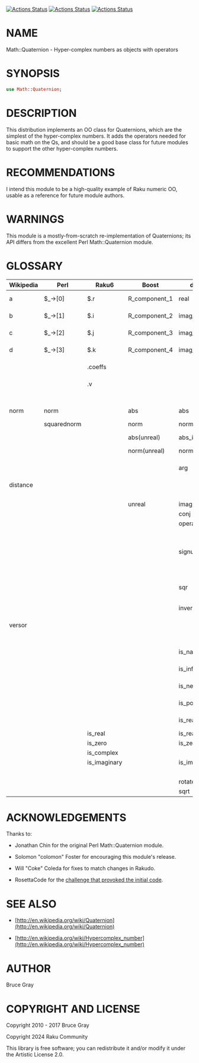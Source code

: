 [![Actions Status](https://github.com/raku-community-modules/Math-Quaternion/actions/workflows/linux.yml/badge.svg)](https://github.com/raku-community-modules/Math-Quaternion/actions) [![Actions Status](https://github.com/raku-community-modules/Math-Quaternion/actions/workflows/macos.yml/badge.svg)](https://github.com/raku-community-modules/Math-Quaternion/actions) [![Actions Status](https://github.com/raku-community-modules/Math-Quaternion/actions/workflows/windows.yml/badge.svg)](https://github.com/raku-community-modules/Math-Quaternion/actions)

NAME
====

Math::Quaternion - Hyper-complex numbers as objects with operators

SYNOPSIS
========

```raku
use Math::Quaternion;
```

DESCRIPTION
===========

This distribution implements an OO class for Quaternions, which are the simplest of the hyper-complex numbers. It adds the operators needed for basic math on the Qs, and should be a good base class for future modules to support the other hyper-complex numbers.

RECOMMENDATIONS
===============

I intend this module to be a high-quality example of Raku numeric OO, usable as a reference for future module authors.

WARNINGS
========

This module is a mostly-from-scratch re-implementation of Quaternions; its API differs from the excellent Perl Math::Quaternion module.

GLOSSARY
========

<table class="pod-table">
<thead><tr>
<th>Wikipedia</th> <th>Perl</th> <th>Raku6</th> <th>Boost</th> <th>dwh</th> <th>RAW</th>
</tr></thead>
<tbody>
<tr> <td>a</td> <td>$_-&gt;[0]</td> <td>$.r</td> <td>R_component_1</td> <td>real</td> <td>Real____________ part of a Q (as accessor)</td> </tr> <tr> <td>b</td> <td>$_-&gt;[1]</td> <td>$.i</td> <td>R_component_2</td> <td>imag_i</td> <td>First_ imaginary part of a Q (as accessor)</td> </tr> <tr> <td>c</td> <td>$_-&gt;[2]</td> <td>$.j</td> <td>R_component_3</td> <td>imag_j</td> <td>Second imaginary part of a Q (as accessor)</td> </tr> <tr> <td>d</td> <td>$_-&gt;[3]</td> <td>$.k</td> <td>R_component_4</td> <td>imag_k</td> <td>Third_ imaginary part of a Q (as accessor)</td> </tr> <tr> <td></td> <td></td> <td>.coeffs</td> <td></td> <td></td> <td>(r, i, j, k) # List, not arrayref nor vector</td> </tr> <tr> <td></td> <td></td> <td>.v</td> <td></td> <td></td> <td>(i, j, k) # List, not arrayref nor vector</td> </tr> <tr> <td></td> <td></td> <td></td> <td></td> <td></td> <td>.</td> </tr> <tr> <td>norm</td> <td>norm</td> <td></td> <td>abs</td> <td>abs</td> <td>sum_of_squares( r,i,j,k ).sqrt</td> </tr> <tr> <td></td> <td>squarednorm</td> <td></td> <td>norm</td> <td>norm</td> <td>sum_of_squares( r,i,j,k )</td> </tr> <tr> <td></td> <td></td> <td></td> <td>abs(unreal)</td> <td>abs_imag</td> <td>sum_of_squares( i,j,k ).sqrt</td> </tr> <tr> <td></td> <td></td> <td></td> <td>norm(unreal)</td> <td>norm_imag</td> <td>sum_of_squares( i,j,k )</td> </tr> <tr> <td></td> <td></td> <td></td> <td></td> <td>arg</td> <td>atan2( sum_of_squares( i,j,k ).sqrt, r );</td> </tr> <tr> <td>distance</td> <td></td> <td></td> <td></td> <td></td> <td>.</td> </tr> <tr> <td></td> <td></td> <td></td> <td></td> <td></td> <td>.</td> </tr> <tr> <td></td> <td></td> <td></td> <td>unreal</td> <td>imag</td> <td>self.( 0.0, i, j, k );</td> </tr> <tr> <td></td> <td></td> <td></td> <td></td> <td>conj</td> <td>self.( r, -i, -j, -k );</td> </tr> <tr> <td></td> <td></td> <td></td> <td></td> <td>operator *</td> <td>self.( r, -i, -j, -k );</td> </tr> <tr> <td></td> <td></td> <td></td> <td></td> <td>signum</td> <td>absq = sum_of_squares( r,i,j,k ).sqrt; return ( absq == 0.0 ) ?? self !! self.new( r/absq, i/absq, j/absq, k/absq );</td> </tr> <tr> <td></td> <td></td> <td></td> <td></td> <td>sqr</td> <td>self.( r*r - i*i - j*j - k*k, 2*r*i, 2*r*j, 2*r*k );</td> </tr> <tr> <td></td> <td></td> <td></td> <td></td> <td>inverse</td> <td>self.new: (r,-i,-j,-k) / sum_of_squares( r,i,j,k )</td> </tr> <tr> <td>versor</td> <td></td> <td></td> <td></td> <td></td> <td>self / sum_of_squares( r,i,j,k ).sqrt</td> </tr> <tr> <td></td> <td></td> <td></td> <td></td> <td></td> <td>.</td> </tr> <tr> <td></td> <td></td> <td></td> <td></td> <td>is_nan</td> <td>r != r or i != i or j != j or k != k;</td> </tr> <tr> <td></td> <td></td> <td></td> <td></td> <td>is_inf</td> <td>any(r,i,j,k) == any(PosInf,NegInf)</td> </tr> <tr> <td></td> <td></td> <td></td> <td></td> <td>is_neg_inf</td> <td>all(_,i,j,k) == 0 and r == NEG_INF;</td> </tr> <tr> <td></td> <td></td> <td></td> <td></td> <td>is_pos_inf</td> <td>all(_,i,j,k) == 0 and r == POS_INF;</td> </tr> <tr> <td></td> <td></td> <td></td> <td></td> <td>is_real_inf</td> <td>all(_,i,j,k) == 0 and r == any(POS_INF,NEG_INF);</td> </tr> <tr> <td></td> <td></td> <td>is_real</td> <td></td> <td>is_real</td> <td>all(_,i,j,k) == 0</td> </tr> <tr> <td></td> <td></td> <td>is_zero</td> <td></td> <td>is_zero</td> <td>all(r,i,j,k) == 0</td> </tr> <tr> <td></td> <td></td> <td>is_complex</td> <td></td> <td></td> <td>all(_,_,j,k) == 0</td> </tr> <tr> <td></td> <td></td> <td>is_imaginary</td> <td></td> <td>is_imaginary</td> <td>r == 0</td> </tr> <tr> <td></td> <td></td> <td></td> <td></td> <td></td> <td>.</td> </tr> <tr> <td></td> <td></td> <td></td> <td></td> <td>rotate</td> <td>When |q| == 1</td> </tr> <tr> <td></td> <td></td> <td></td> <td></td> <td>sqrt</td> <td>.</td> </tr>
</tbody>
</table>

ACKNOWLEDGEMENTS
================

Thanks to:

  * Jonathan Chin for the original Perl Math::Quaternion module.

  * Solomon "colomon" Foster for encouraging this module's release.

  * Will "Coke" Coleda for fixes to match changes in Rakudo.

  * RosettaCode for the [challenge that provoked the initial code](https://rosettacode.org/wiki/Quaternion_type#Raku).

SEE ALSO
========

  * [http://en.wikipedia.org/wiki/Quaternion](http://en.wikipedia.org/wiki/Quaternion)

  * [http://en.wikipedia.org/wiki/Hypercomplex_number](http://en.wikipedia.org/wiki/Hypercomplex_number)

AUTHOR
======

Bruce Gray

COPYRIGHT AND LICENSE
=====================

Copyright 2010 - 2017 Bruce Gray

Copyright 2024 Raku Community

This library is free software; you can redistribute it and/or modify it under the Artistic License 2.0.


